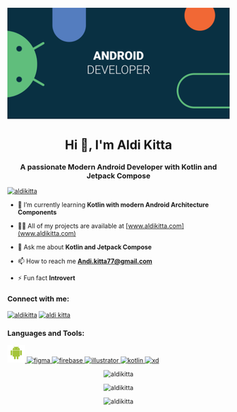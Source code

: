 ![](https://github.com/Aldikitta/Aldikitta/blob/main/GITHUB%204-01.png)
<h1 align="center">Hi 👋, I'm Aldi Kitta</h1>
<h3 align="center">A passionate Modern Android Developer with Kotlin and Jetpack Compose</h3>

<!-- <p align="left"> <img src="https://komarev.com/ghpvc/?username=aldikitta&label=Profile%20views&color=0e75b6&style=flat" alt="aldikitta" /> </p>
 -->
<!-- <p align="left"> <a href="https://github.com/ryo-ma/github-profile-trophy"><img src="https://github-profile-trophy.vercel.app/?username=aldikitta" alt="aldikitta" /></a> </p> -->

<p align="left"> <a href="https://twitter.com/aldikitta" target="blank"><img src="https://img.shields.io/twitter/follow/aldikitta?logo=twitter&style=for-the-badge" alt="aldikitta" /></a> </p>

- 🌱 I’m currently learning **Kotlin with modern Android Architecture Components**

- 👨‍💻 All of my projects are available at [www.aldikitta.com](www.aldikitta.com)

- 💬 Ask me about **Kotlin and Jetpack Compose**

- 📫 How to reach me **Andi.kitta77@gmail.com**

- ⚡ Fun fact **Introvert**

<h3 align="left">Connect with me:</h3>
<p align="left">
<a href="https://twitter.com/aldikitta" target="blank"><img align="center" src="https://raw.githubusercontent.com/rahuldkjain/github-profile-readme-generator/master/src/images/icons/Social/twitter.svg" alt="aldikitta" height="30" width="40" /></a>
<a href="https://linkedin.com/in/aldikitta" target="blank"><img align="center" src="https://raw.githubusercontent.com/rahuldkjain/github-profile-readme-generator/master/src/images/icons/Social/linked-in-alt.svg" alt="aldi kitta" height="30" width="40" /></a>
</p>

<h3 align="left">Languages and Tools:</h3>
<p align="left"> <a href="https://developer.android.com" target="_blank" rel="noreferrer"> <img src="https://raw.githubusercontent.com/devicons/devicon/master/icons/android/android-original-wordmark.svg" alt="android" width="40" height="40"/> </a> <a href="https://www.figma.com/" target="_blank" rel="noreferrer"> <img src="https://www.vectorlogo.zone/logos/figma/figma-icon.svg" alt="figma" width="40" height="40"/> </a> <a href="https://firebase.google.com/" target="_blank" rel="noreferrer"> <img src="https://www.vectorlogo.zone/logos/firebase/firebase-icon.svg" alt="firebase" width="40" height="40"/> </a> <a href="https://www.adobe.com/in/products/illustrator.html" target="_blank" rel="noreferrer"> <img src="https://www.vectorlogo.zone/logos/adobe_illustrator/adobe_illustrator-icon.svg" alt="illustrator" width="40" height="40"/> </a> <a href="https://kotlinlang.org" target="_blank" rel="noreferrer"> <img src="https://www.vectorlogo.zone/logos/kotlinlang/kotlinlang-icon.svg" alt="kotlin" width="40" height="40"/> </a> <a href="https://www.adobe.com/products/xd.html" target="_blank" rel="noreferrer"> <img src="https://cdn.worldvectorlogo.com/logos/adobe-xd.svg" alt="xd" width="40" height="40"/> </a> </p>

<!-- <p><img align="center" src="https://github-readme-stats.vercel.app/api/top-langs?username=aldikitta&show_icons=true&locale=en&layout=compact" alt="aldikitta" /></p> -->

<p align="center"> <img src="https://github-readme-stats.vercel.app/api/top-langs?username=aldikitta&show_icons=true&theme=gotham" alt="aldikitta" />
 
<!-- ![Anurag's GitHub stats](https://github-readme-stats.vercel.app/api?username=aldikitta&show_icons=true&theme=radical) -->

 
<p align="center"> <img src="https://github-readme-stats.vercel.app/api?username=aldikitta&show_icons=true&locale=en&theme=gotham" alt="aldikitta" />
  
<p align="center"> <img src="https://github-readme-streak-stats.herokuapp.com/?user=aldikitta&show_icons=true&locale=en&theme=gotham" alt="aldikitta" />



<!-- <p>&nbsp;<img align="center" src="https://github-readme-stats.vercel.app/api?username=aldikitta&show_icons=true&locale=en" alt="aldikitta" /></p> -->

<!-- <p><img align="center" src="https://github-readme-streak-stats.herokuapp.com/?user=aldikitta&" alt="aldikitta" /></p> -->
